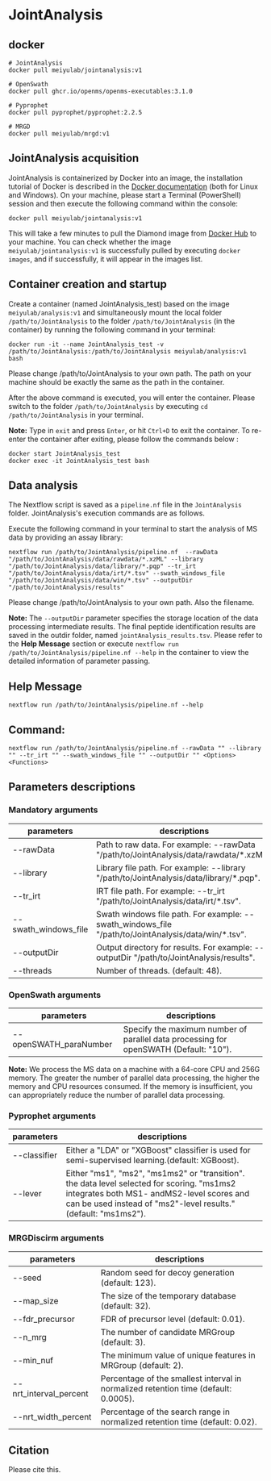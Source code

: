 # JointAnalysis

## docker
```shell
# JointAnalysis
docker pull meiyulab/jointanalysis:v1

# OpenSwath
docker pull ghcr.io/openms/openms-executables:3.1.0

# Pyprophet
docker pull pyprophet/pyprophet:2.2.5

# MRGD
docker pull meiyulab/mrgd:v1
```
## JointAnalysis acquisition
JointAnalysis is containerized by Docker into an image, the installation tutorial of Docker is described in the [Docker documentation](https://docs.docker.com/engine) (both for Linux and Windows). On your machine, please start a Terminal (PowerShell) session and then execute the following command within the console:
```shell
docker pull meiyulab/jointanalysis:v1
```
This will take a few minutes to pull the Diamond image from [Docker Hub](https://hub.docker.com/r/zeroli/diamond/) to your machine. You can check whether the image `meiyulab/jointanalysis:v1` is successfully pulled by executing `docker images`, and if successfully, it will appear in the images list.  

## Container creation and startup
Create a container (named JointAnalysis_test) based on the image `meiyulab/analysis:v1` and simultaneously mount the local folder `/path/to/JointAnalysis` to the folder `/path/to/JointAnalysis` (in the container) by running the following command in your terminal:
```shell
docker run -it --name JointAnalysis_test -v /path/to/JointAnalysis:/path/to/JointAnalysis meiyulab/analysis:v1 bash
```
Please change /path/to/JointAnalysis to your own path. The path on your machine should be exactly the same as the path in the container.

After the above command is executed, you will enter the container. Please switch to the folder `/path/to/JointAnalysis` by executing `cd /path/to/JointAnalysis` in your terminal.

**Note:** Type in `exit` and press `Enter`, or hit `Ctrl+D` to exit the container. To re-enter the container after exiting, please follow the commands below :
```shell
docker start JointAnalysis_test
docker exec -it JointAnalysis_test bash
```
## Data analysis
The Nextflow script is saved as a `pipeline.nf` file in the `JointAnalysis` folder. JointAnalysis's execution commands are as follows.

Execute the following command in your terminal to start the analysis of MS data by providing an assay library:
```shell
nextflow run /path/to/JointAnalysis/pipeline.nf  --rawData "/path/to/JointAnalysis/data/rawdata/*.xzML" --library "/path/to/JointAnalysis/data/library/*.pqp" --tr_irt "/path/to/JointAnalysis/data/irt/*.tsv" --swath_windows_file "/path/to/JointAnalysis/data/win/*.tsv" --outputDir "/path/to/JointAnalysis/results"
```
Please change /path/to/JointAnalysis to your own path. Also the filename.

**Note:**  The `--outputDir` parameter specifies the storage location of the data processing intermediate results. The final peptide identification results are saved in the outdir folder, named `jointAnalysis_results.tsv`. Please refer to the **Help Message** section or execute `nextflow run /path/to/JointAnalysis/pipeline.nf --help` in the container to view the detailed information of parameter passing.

## Help Message
```shell
nextflow run /path/to/JointAnalysis/pipeline.nf --help
```
## Command: 
```
nextflow run /path/to/JointAnalysis/pipeline.nf --rawData "" --library "" --tr_irt "" --swath_windows_file "" --outputDir "" <Options> <Functions>
```
## Parameters descriptions

### Mandatory arguments
|parameters|descriptions|
|---|---|
|--rawData|Path to raw data. For example: --rawData "/path/to/JointAnalysis/data/rawdata/*.xzML".|
|--library|Library file path. For example: --library "/path/to/JointAnalysis/data/library/*.pqp".|
|--tr_irt|IRT file path. For example: --tr_irt "/path/to/JointAnalysis/data/irt/*.tsv".|
|--swath_windows_file|Swath windows file path. For example: --swath_windows_file "/path/to/JointAnalysis/data/win/*.tsv".|
|--outputDir|Output directory for results. For example: --outputDir "/path/to/JointAnalysis/results".|
|--threads|Number of threads. (default: 48).|

### OpenSwath arguments
|parameters|descriptions|
|---|---|
|--openSWATH_paraNumber|Specify the maximum number of parallel data processing for openSWATH (Default: "10").|

**Note:** We process the MS data on a machine with a 64-core CPU and 256G memory. The greater the number of parallel data processing, the higher the memory and CPU resources consumed. If the memory is insufficient, you can appropriately reduce the number of parallel data processing.

### Pyprophet arguments
|parameters|descriptions|
|---|---|
|--classifier|Either a "LDA" or "XGBoost" classifier is used for semi-supervised learning.(default: XGBoost).|
|--lever|Either "ms1", "ms2", "ms1ms2" or "transition". the data level selected for scoring. "ms1ms2 integrates both MS1- andMS2-level scores and can be used instead of "ms2"-level results." (default: "ms1ms2").|

### MRGDiscirm arguments
|parameters|descriptions|
|---|---|
|--seed|Random seed for decoy generation (default: 123).|
|--map_size|The size of the temporary database (default: 32).|
|--fdr_precursor|FDR of precursor level (default: 0.01).|
|--n_mrg|The number of candidate MRGroup (default: 3).|
|--min_nuf|The minimum value of unique features in MRGroup (default: 2).| 
|--nrt_interval_percent|Percentage of the smallest interval in normalized retention time (default: 0.0005).| 
|--nrt_width_percent|Percentage of the search range in normalized retention time (default: 0.02).| 

## Citation
Please cite this.


